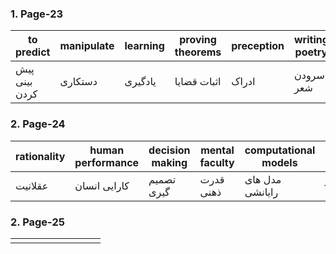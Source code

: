 ### 1. Page-23
|to predict|manipulate|learning|proving theorems|preception|writing poetry|thougth processes|reasoning|
|-----|-----|-----|-----|-----|-----|-----|-----|
|پیش بینی کردن|دستکاری|یادگیری|اثبات قضایا|ادراک|سرودن شعر|فرایند های تفکر فکر|استدلال|
### 2. Page-24
|rationality|human performance|decision making|mental faculty|computational models|inteligent behavior|human centered|systematic errors|emotional stability|
|-|-|-|-|-|-|-|-|-|
|عقلانیت|کارایی انسان|تصمیم گیری|قدرت ذهنی|مدل های رایانشی|رفتار هوشمندانه|انسان محور|خطاهای بسامان|تعادل روحی|

### 2. Page-25
||||||||||
|-|-|-|-|-|-|-|-|-|
||||||||||
